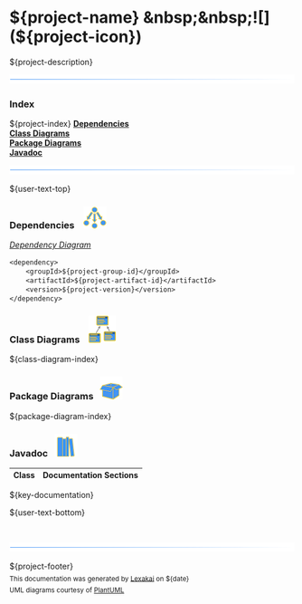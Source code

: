 # ${project-name} &nbsp;&nbsp;![](${project-icon})

${project-description}

![](documentation/images/horizontal-line.png)

### Index

${project-index}
[**Dependencies**](#dependencies)  
[**Class Diagrams**](#class-diagrams)  
[**Package Diagrams**](#package-diagrams)  
[**Javadoc**](#javadoc)

![](documentation/images/horizontal-line.png)

[//]: # (start-user-text)

${user-text-top}

[//]: # (end-user-text)

### Dependencies <a name="dependencies"></a> &nbsp;&nbsp;  ![](documentation/images/dependencies-40.png)

[*Dependency Diagram*](documentation/diagrams/dependencies.svg)

    <dependency>
        <groupId>${project-group-id}</groupId>
        <artifactId>${project-artifact-id}</artifactId>
        <version>${project-version}</version>
    </dependency>

### Class Diagrams <a name="class-diagrams"></a> &nbsp; &nbsp;![](documentation/images/diagram-48.png)

${class-diagram-index}

### Package Diagrams <a name="package-diagrams"></a> &nbsp;&nbsp;![](documentation/images/box-40.png)

${package-diagram-index}

### Javadoc <a name="javadoc"></a> &nbsp;&nbsp;![](documentation/images/books-40.png)

| Class | Documentation Sections |
|---|---|
${key-documentation}

[//]: # (start-user-text)

${user-text-bottom}

[//]: # (end-user-text)

<br/>

![](documentation/images/horizontal-line.png)

${project-footer}  
<sub>This documentation was generated by [Lexakai](https://github.com/Telenav/lexakai) on ${date}</sub>    
<sub>UML diagrams courtesy of [PlantUML](http://plantuml.com)</sub>

